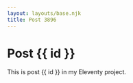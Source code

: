 ```yaml
---
layout: layouts/base.njk
title: Post 3896
---
```


# Post {{ id }}

This is post {{ id }} in my Eleventy project.
